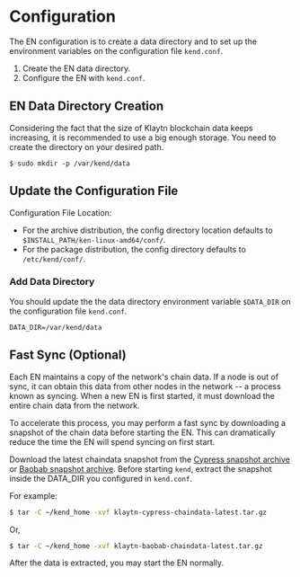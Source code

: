 # Configuration

The EN configuration is to create a data directory and to set up the environment variables on the configuration file `kend.conf`.

1. Create the EN data directory.
2. Configure the EN with `kend.conf`.

## EN Data Directory Creation <a id="en-data-directory-creation"></a>

Considering the fact that the size of Klaytn blockchain data keeps increasing, it is recommended to use a big enough storage. You need to create the directory on your desired path.

```text
$ sudo mkdir -p /var/kend/data
```

## Update the Configuration File

Configuration File Location:

* For the archive distribution, the config directory location defaults to `$INSTALL_PATH/ken-linux-amd64/conf/`.
* For the package distribution, the config directory defaults to `/etc/kend/conf/`.

### Add Data Directory

You should update the the data directory environment variable `$DATA_DIR` on the configuration file `kend.conf`.

```text
DATA_DIR=/var/kend/data
```

## Fast Sync \(Optional\)

Each EN maintains a copy of the network's chain data. If a node is out of sync, it can obtain this data from other nodes in the network -- a process known as syncing. When a new EN is first started, it must download the entire chain data from the network.

To accelerate this process, you may perform a fast sync by downloading a snapshot of the chain data before starting the EN. This can dramatically reduce the time the EN will spend syncing on first start.

Download the latest chaindata snapshot from the [Cypress snapshot archive](http://packages.klaytn.net/cypress/chaindata/) or [Baobab snapshot archive](http://packages.klaytn.net/baobab/chaindata/). Before starting `kend`, extract the snapshot inside the DATA\_DIR you configured in `kend.conf`.

For example:

```bash
$ tar -C ~/kend_home -xvf klaytn-cypress-chaindata-latest.tar.gz
```

Or,

```bash
$ tar -C ~/kend_home -xvf klaytn-baobab-chaindata-latest.tar.gz
```

After the data is extracted, you may start the EN normally.

## <a id="en-start-stop-status"></a>